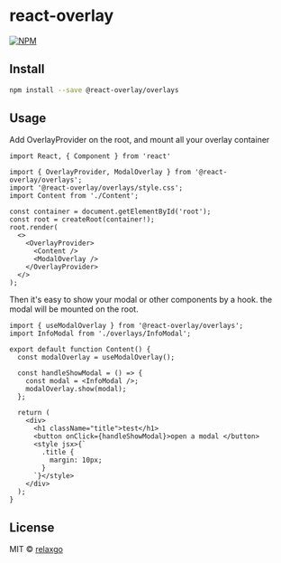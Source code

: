 # react-overlay

[![NPM](https://img.shields.io/npm/v/@react-overlay/react-overlay.svg)](https://www.npmjs.com/package/react-overlay)

## Install

```bash
npm install --save @react-overlay/overlays
```

## Usage

Add OverlayProvider on the root, and mount all your overlay container
```tsx
import React, { Component } from 'react'

import { OverlayProvider, ModalOverlay } from '@react-overlay/overlays';
import '@react-overlay/overlays/style.css';
import Content from './Content';

const container = document.getElementById('root');
const root = createRoot(container!);
root.render(
  <>
    <OverlayProvider>
      <Content />
      <ModalOverlay />
    </OverlayProvider>
  </>
);
```

Then it's easy to show your modal or other components by a hook. the modal will be mounted on the root.
```tsx
import { useModalOverlay } from '@react-overlay/overlays';
import InfoModal from './overlays/InfoModal';

export default function Content() {
  const modalOverlay = useModalOverlay();

  const handleShowModal = () => {
    const modal = <InfoModal />;
    modalOverlay.show(modal);
  };

  return (
    <div>
      <h1 className="title">test</h1>
      <button onClick={handleShowModal}>open a modal </button>
      <style jsx>{`
        .title {
          margin: 10px;
        }
      `}</style>
    </div>
  );
}
```

## License

MIT © [relaxgo](https://github.com/relaxgo)
